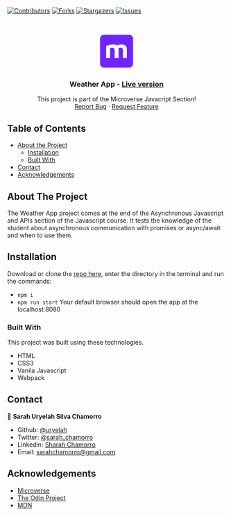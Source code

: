 [![Contributors][contributors-shield]][contributors-url]
[![Forks][forks-shield]][forks-url]
[![Stargazers][stars-shield]][stars-url]
[![Issues][issues-shield]][issues-url]

<!-- PROJECT LOGO -->
<br />
<p align="center">
  <a href="https://github.com/uryelah/Microverse-605-weather-app">
    <img src="public/img/mLogo.png" alt="Logo" width="80" height="80">
  </a>

  <h3 align="center">Weather App -
  <a href=''> Live version</a></h3>

  <p align="center">
    This project is part of the Microverse Javacript Section!
    <br />
    <a href="https://github.com/uryelah/Microverse-605-weather-app/issues">Report Bug</a>
    ·
    <a href="https://github.com/uryelah/Microverse-605-weather-app/issues">Request Feature</a>
  </p>
</p>

<!-- TABLE OF CONTENTS -->
## Table of Contents

* [About the Project](#about-the-project)
  * [Installation](#installation)
  * [Built With](#built-with)
* [Contact](#contact)
* [Acknowledgements](#acknowledgements)

<!-- ABOUT THE PROJECT -->
## About The Project

The Weather App project comes at the end of the Asynchronous Javascript and APIs section of the Javascript course. It tests the knowledge of the student about asynchronous communication with promises or async/await and when to use them.

<div align="center">
</div>

<!-- ABOUT THE PROJECT -->
## Installation

Download or clone the [repo here](https://github.com/uryelah/Microverse-605-weather-app.git), enter the directory in the terminal and run the commands:
* `npm i`
* `npm run start`
Your default browser should open the app at the localhost:8080

### Built With
This project was built using these technologies.
* HTML
* CSS3
* Vanila Javascript
* Webpack

<!-- CONTACT -->
## Contact

👤 **Sarah Uryelah Silva Chamorro**

- Github: [@uryelah](https://github.com/uryelah)
- Twitter: [@sarah_chamorro](https://twitter.com/sarah_chamorro)
- Linkedin: [Sharah Chamorro](https://www.linkedin.com/in/uryelah/)
- Email: [sarahchamorro@gmail.com](sarahchamorro@gmail.com)


<!-- ACKNOWLEDGEMENTS -->
## Acknowledgements
* [Microverse](https://www.microverse.org/)
* [The Odin Project](https://www.theodinproject.com/)
* [MDN](https://developer.mozilla.org/en-US/docs/Web/JavaScript)

<!-- MARKDOWN LINKS & IMAGES -->
<!-- https://www.markdownguide.org/basic-syntax/#reference-style-links -->
[contributors-shield]: https://img.shields.io/github/contributors/uryelah/Microverse-603-restaurant-page.svg?style=flat-square
[contributors-url]: https://github.com/uryelah/Microverse-605-weather-app/graphs/contributors
[forks-shield]: https://img.shields.io/github/forks/uryelah/Microverse-603-restaurant-page.svg?style=flat-square
[forks-url]: https://github.com/uryelah/Microverse-605-weather-app/network/members
[stars-shield]: https://img.shields.io/github/stars/uryelah/Microverse-603-restaurant-page.svg?style=flat-square
[stars-url]: https://github.com/uryelah/Microverse-605-weather-app/stargazers
[issues-shield]: https://img.shields.io/github/issues/uryelah/Microverse-603-restaurant-page.svg?style=flat-square
[issues-url]: https://github.com/uryelah/Microverse-605-weather-app
[product-screenshot]: img/screenshot.PNG

